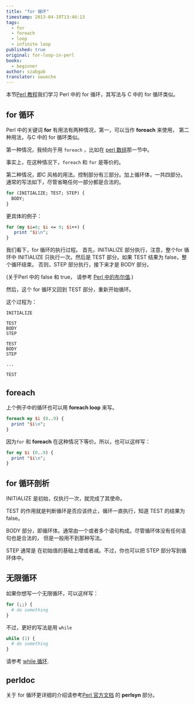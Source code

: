 ```yaml
---
title: "for 循环"
timestamp: 2013-04-19T13:46:13
tags:
  - for
  - foreach
  - loop
  - infinite loop
published: true
original: for-loop-in-perl
books:
  - beginner
author: szabgab
translator: swuecho
---
```



本节[Perl 教程](/perl-tutorial)我们学习 Perl 中的 for 循环，其写法与 C 中的 for 循环类似。


## for 循环

Perl 中的关键词 <b>for</b> 有用法有两种情况，第一，可以当作 <b>foreach</b>  来使用，
第二种用法，与C 中的 for 循环类似。

第一种情况，我倾向于用 `foreach` ，比如在 [perl 数组](/perl-arrays)那一节中。

事实上，在这种情况下，`foreach` 和 `for` 是等价的。


第二种情况，即C 风格的用法。控制部分有三部分。加上循环体，一共四部分。
通常的写法如下，尽管省略任何一部分都是合法的。


```perl
for (INITIALIZE; TEST; STEP) {
  BODY;
}
```

更具体的例子：

```perl
for (my $i=0; $i <= 9; $i++) {
   print "$i\n";
}
```

我们看下，for 循环的执行过程。
首先，INITIALIZE 部分执行，注意，整个for 循环中 INITIALIZE 只执行一次。然后是 TEST 部分。如果 TEST 结果为 false，整个循环结束。
否则，STEP 部分执行，接下来才是 BODY 部分。

(关于Perl 中的 false 和 true， 请参考 [Perl 中的布尔值](/boolean-values-in-perl).)

然后，这个 for 循环又回到 TEST 部分，重新开始循环。

这个过程为：

```
INITIALIZE

TEST
BODY
STEP

TEST
BODY
STEP

...

TEST
```


## foreach


上个例子中的循环也可以用  <b>foreach loop</b> 来写。

```perl
foreach my $i (0..9) {
  print "$i\n";
}
```


因为`for` 和 <b>foreach</b>  在这种情况下等价。所以，也可以这样写：

```perl
for my $i (0..9) {
  print "$i\n";
}
```

## for 循环剖析

INITIALIZE 是初始，仅执行一次，就完成了其使命。

TEST 的作用就是判断循环是否应该终止，循环一直执行，知道 TEST 的结果为 false。

BODY 部分，即循环体。通常由一个或者多个语句构成。尽管循环体没有任何语句也是合法的，
但是一般用不到那种写法。

STEP 通常是 在初始值的基础上增或者减。不过，你也可以把 STEP 部分写到循环体中。

## 无限循环


如果你想写一个无限循环，可以这样写：

```perl
for (;;) {
  # do something
}
```

不过，更好的写法是用  `while`

```perl
while (1) {
  # do something
}
```

请参考 [while 循环](/while-loop).

## perldoc

关于 for 循环更详细的介绍请参考[Perl 官方文档](http://perldoc.perl.org/perlsyn.html#For-Loops) 的 <b>perlsyn</b> 部分。



